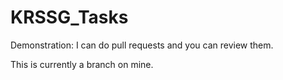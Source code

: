 # KRSSG_Tasks

Demonstration: I can do pull requests and you can review them.

This is currently a branch on mine.
